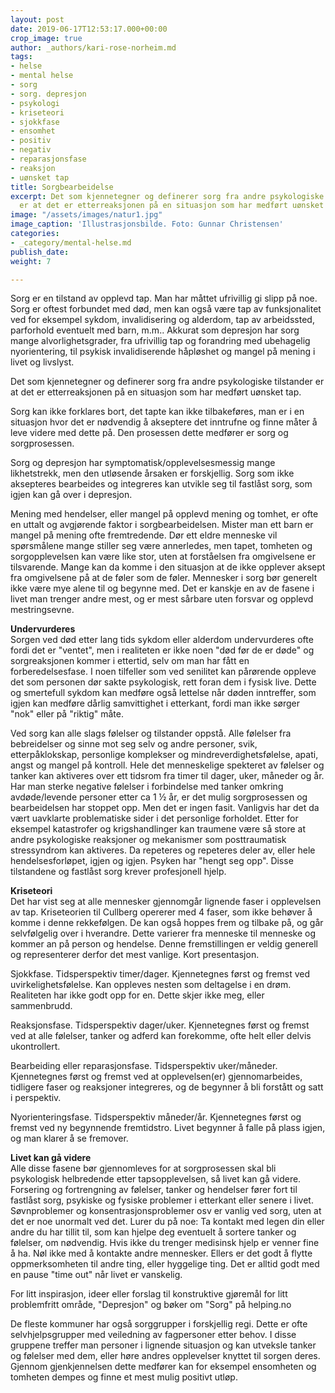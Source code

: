 ```yaml
---
layout: post
date: 2019-06-17T12:53:17.000+00:00
crop_image: true
author: _authors/kari-rose-norheim.md
tags:
- helse
- mental helse
- sorg
- sorg. depresjon
- psykologi
- kriseteori
- sjokkfase
- ensomhet
- positiv
- negativ
- reparasjonsfase
- reaksjon
- uønsket tap
title: Sorgbearbeidelse
excerpt: Det som kjennetegner og definerer sorg fra andre psykologiske tilstander
  er at det er etterreaksjonen på en situasjon som har medført uønsket tap.
image: "/assets/images/natur1.jpg"
image_caption: 'Illustrasjonsbilde. Foto: Gunnar Christensen'
categories:
- _category/mental-helse.md
publish_date: 
weight: 7

---
```

Sorg er en tilstand av opplevd tap. Man har måttet ufrivillig gi slipp på noe. Sorg er oftest forbundet med død, men kan også være tap av funksjonalitet ved for eksempel sykdom, invalidisering og alderdom, tap av arbeidssted, parforhold eventuelt med barn, m.m.. Akkurat som depresjon har sorg mange alvorlighetsgrader, fra ufrivillig tap og forandring med ubehagelig nyorientering, til psykisk invalidiserende håpløshet og mangel på mening i livet og livslyst.

Det som kjennetegner og definerer sorg fra andre psykologiske tilstander er at det er etterreaksjonen på en situasjon som har medført uønsket tap.

Sorg kan ikke forklares bort, det tapte kan ikke tilbakeføres, man er i en situasjon hvor det er nødvendig å akseptere det inntrufne og finne måter å leve videre med dette på. Den prosessen dette medfører er sorg og sorgprosessen.

Sorg og depresjon har symptomatisk/opplevelsesmessig mange likhetstrekk, men den utløsende årsaken er forskjellig. Sorg som ikke aksepteres bearbeides og integreres kan utvikle seg til fastlåst sorg, som igjen kan gå over i depresjon.

Mening med hendelser, eller mangel på opplevd mening og tomhet, er ofte en uttalt og avgjørende faktor i sorgbearbeidelsen. Mister man ett barn er mangel på mening ofte fremtredende. Dør ett eldre menneske vil spørsmålene mange stiller seg være annerledes, men tapet, tomheten og sorgopplevelsen kan være like stor, uten at forståelsen fra omgivelsene er tilsvarende. Mange kan da komme i den situasjon at de ikke opplever aksept fra omgivelsene på at de føler som de føler. Mennesker i sorg bør generelt ikke være mye alene til og begynne med. Det er kanskje en av de fasene i livet man trenger andre mest, og er mest sårbare uten forsvar og opplevd mestringsevne.

**Undervurderes**  
Sorgen ved død etter lang tids sykdom eller alderdom undervurderes ofte fordi det er "ventet", men i realiteten er ikke noen "død før de er døde" og sorgreaksjonen kommer i ettertid, selv om man har fått en forberedelsesfase. I noen tilfeller som ved senilitet kan pårørende oppleve det som personen dør sakte psykologisk, rett foran dem i fysisk live. Dette og smertefull sykdom kan medføre også lettelse når døden inntreffer, som igjen kan medføre dårlig samvittighet i etterkant, fordi man ikke sørger "nok" eller på "riktig" måte.

Ved sorg kan alle slags følelser og tilstander oppstå. Alle følelser fra bebreidelser og sinne mot seg selv og andre personer, svik, etterpåklokskap, personlige komplekser og mindreverdighetsfølelse, apati, angst og mangel på kontroll. Hele det menneskelige spekteret av følelser og tanker kan aktiveres over ett tidsrom fra timer til dager, uker, måneder og år. Har man sterke negative følelser i forbindelse med tanker omkring avdøde/levende personer etter ca 1 ½ år, er det mulig sorgprosessen og bearbeidelsen har stoppet opp. Men det er ingen fasit. Vanligvis har det da vært uavklarte problematiske sider i det personlige forholdet. Etter for eksempel katastrofer og krigshandlinger kan traumene være så store at andre psykologiske reaksjoner og mekanismer som posttraumatisk stressyndrom kan aktiveres. Da repeteres og repeteres deler av, eller hele hendelsesforløpet, igjen og igjen. Psyken har "hengt seg opp". Disse tilstandene og fastlåst sorg krever profesjonell hjelp.

**Kriseteori**  
Det har vist seg at alle mennesker gjennomgår lignende faser i opplevelsen av tap. Kriseteorien til Cullberg opererer med 4 faser, som ikke behøver å komme i denne rekkefølgen. De kan også hoppes frem og tilbake på, og går selvfølgelig over i hverandre. Dette varierer fra menneske til menneske og kommer an på person og hendelse. Denne fremstillingen er veldig generell og representerer derfor det mest vanlige. Kort presentasjon.

Sjokkfase. Tidsperspektiv timer/dager. Kjennetegnes først og fremst ved uvirkelighetsfølelse. Kan oppleves nesten som deltagelse i en drøm. Realiteten har ikke godt opp for en. Dette skjer ikke meg, eller sammenbrudd.

Reaksjonsfase. Tidsperspektiv dager/uker. Kjennetegnes først og fremst ved at alle følelser, tanker og adferd kan forekomme, ofte helt eller delvis ukontrollert.

Bearbeiding eller reparasjonsfase. Tidsperspektiv uker/måneder. Kjennetegnes først og fremst ved at opplevelsen(er) gjennomarbeides, tidligere faser og reaksjoner integreres, og de begynner å bli forstått og satt i perspektiv.

Nyorienteringsfase. Tidsperspektiv måneder/år. Kjennetegnes først og fremst ved ny begynnende fremtidstro. Livet begynner å falle på plass igjen, og man klarer å se fremover.

**Livet kan gå videre**  
Alle disse fasene bør gjennomleves for at sorgprosessen skal bli psykologisk helbredende etter tapsopplevelsen, så livet kan gå videre. Forsering og fortrengning av følelser, tanker og hendelser fører fort til fastlåst sorg, psykiske og fysiske problemer i etterkant eller senere i livet. Søvnproblemer og konsentrasjonsproblemer osv er vanlig ved sorg, uten at det er noe unormalt ved det. Lurer du på noe: Ta kontakt med legen din eller andre du har tillit til, som kan hjelpe deg eventuelt å sortere tanker og følelser, om nødvendig. Hvis ikke du trenger medisinsk hjelp er venner fine å ha. Nøl ikke med å kontakte andre mennesker. Ellers er det godt å flytte oppmerksomheten til andre ting, eller hyggelige ting. Det er alltid godt med en pause "time out" når livet er vanskelig.

For litt inspirasjon, ideer eller forslag til konstruktive gjøremål for litt problemfritt område, "Depresjon" og bøker om "Sorg" på helping.no

De fleste kommuner har også sorggrupper i forskjellig regi. Dette er ofte selvhjelpsgrupper med veiledning av fagpersoner etter behov. I disse gruppene treffer man personer i lignende situasjon og kan utveksle tanker og følelser med dem, eller høre andres opplevelser knyttet til sorgen deres. Gjennom gjenkjennelsen dette medfører kan for eksempel ensomheten og tomheten dempes og finne et mest mulig positivt utløp.